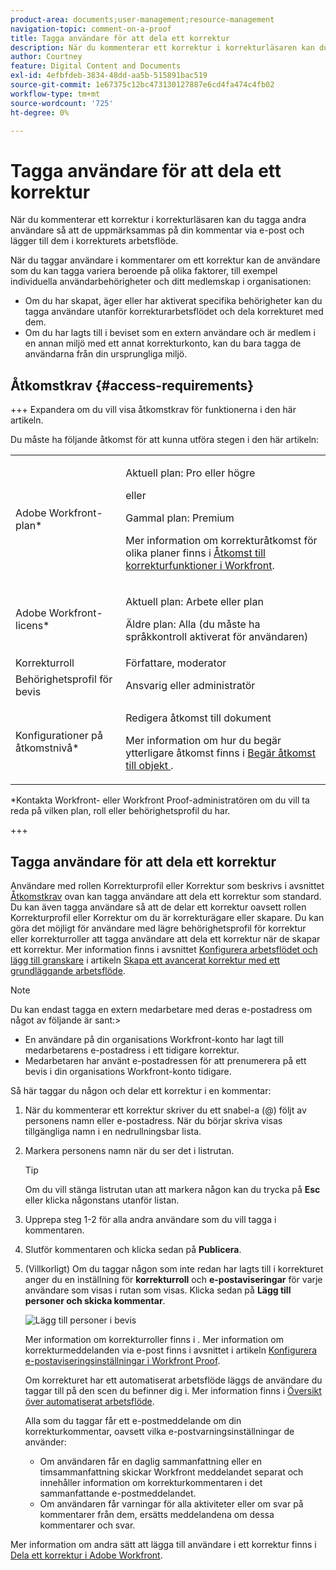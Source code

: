 ```yaml
---
product-area: documents;user-management;resource-management
navigation-topic: comment-on-a-proof
title: Tagga användare för att dela ett korrektur
description: När du kommenterar ett korrektur i korrekturläsaren kan du tagga andra användare så att de uppmärksammas på din kommentar via e-post och lägger till dem i korrekturets arbetsflöde.
author: Courtney
feature: Digital Content and Documents
exl-id: 4efbfdeb-3834-48dd-aa5b-515891bac519
source-git-commit: 1e67375c12bc473130127887e6cd4fa474c4fb02
workflow-type: tm+mt
source-wordcount: '725'
ht-degree: 0%

---
```


# Tagga användare för att dela ett korrektur

När du kommenterar ett korrektur i korrekturläsaren kan du tagga andra användare så att de uppmärksammas på din kommentar via e-post och lägger till dem i korrekturets arbetsflöde.

När du taggar användare i kommentarer om ett korrektur kan de användare som du kan tagga variera beroende på olika faktorer, till exempel individuella användarbehörigheter och ditt medlemskap i organisationen:

* Om du har skapat, äger eller har aktiverat specifika behörigheter kan du tagga användare utanför korrekturarbetsflödet och dela korrekturet med dem.
* Om du har lagts till i beviset som en extern användare och är medlem i en annan miljö med ett annat korrekturkonto, kan du bara tagga de användarna från din ursprungliga miljö. <!--For more information, see [Proofing collaboration limitations with people outside of your organization](../../../../review-and-approve-work/proofing/tips-tricks-and-troubleshooting/collaboration-with-members-outside-of-your-organization.md)-->

## Åtkomstkrav {#access-requirements}

+++ Expandera om du vill visa åtkomstkrav för funktionerna i den här artikeln.

Du måste ha följande åtkomst för att kunna utföra stegen i den här artikeln:

<table style="table-layout:auto"> 
 <col> 
 <col> 
 <tbody> 
  <tr> 
   <td role="rowheader">Adobe Workfront-plan*</td> 
   <td> <p>Aktuell plan: Pro eller högre</p> <p>eller</p> <p>Gammal plan: Premium</p> <p>Mer information om korrekturåtkomst för olika planer finns i <a href="/help/quicksilver/administration-and-setup/manage-workfront/configure-proofing/access-to-proofing-functionality.md" class="MCXref xref">Åtkomst till korrekturfunktioner i Workfront</a>.</p> </td> 
  </tr> 
  <tr> 
   <td role="rowheader">Adobe Workfront-licens*</td> 
   <td> <p>Aktuell plan: Arbete eller plan</p> <p>Äldre plan: Alla (du måste ha språkkontroll aktiverat för användaren)</p> </td> 
  </tr> 
  <tr data-mc-conditions=""> 
   <td role="rowheader">Korrekturroll</td> 
   <td>Författare, moderator</td> 
  </tr> 
  <tr data-mc-conditions=""> 
   <td role="rowheader">Behörighetsprofil för bevis </td> 
   <td>Ansvarig eller administratör</td> 
  </tr> 
  <tr data-mc-conditions=""> 
   <td role="rowheader">Konfigurationer på åtkomstnivå*</td> 
   <td> <p>Redigera åtkomst till dokument</p> <p>Mer information om hur du begär ytterligare åtkomst finns i <a href="../../../../workfront-basics/grant-and-request-access-to-objects/request-access.md" class="MCXref xref">Begär åtkomst till objekt </a>.</p> </td> 
  </tr> 
 </tbody> 
</table>

&#42;Kontakta Workfront- eller Workfront Proof-administratören om du vill ta reda på vilken plan, roll eller behörighetsprofil du har.

+++

## Tagga användare för att dela ett korrektur

Användare med rollen Korrekturprofil eller Korrektur som beskrivs i avsnittet [Åtkomstkrav](#access-requirements) ovan kan tagga användare att dela ett korrektur som standard. Du kan även tagga användare så att de delar ett korrektur oavsett rollen Korrekturprofil eller Korrektur om du är korrekturägare eller skapare. Du kan göra det möjligt för användare med lägre behörighetsprofil för korrektur eller korrekturroller att tagga användare att dela ett korrektur när de skapar ett korrektur. Mer information finns i avsnittet [Konfigurera arbetsflödet och lägg till granskare](../../../../review-and-approve-work/proofing/creating-proofs-within-workfront/configure-basic-proof-workflow.md#configur) i artikeln [Skapa ett avancerat korrektur med ett grundläggande arbetsflöde](../../../../review-and-approve-work/proofing/creating-proofs-within-workfront/configure-basic-proof-workflow.md).

>[!NOTE]
>
>Du kan endast tagga en extern medarbetare med deras e-postadress om något av följande är sant:>
>* En användare på din organisations Workfront-konto har lagt till medarbetarens e-postadress i ett tidigare korrektur.
>* Medarbetaren har använt e-postadressen för att prenumerera på ett bevis i din organisations Workfront-konto tidigare.
>

Så här taggar du någon och delar ett korrektur i en kommentar:

1. När du kommenterar ett korrektur skriver du ett snabel-a (@) följt av personens namn eller e-postadress. När du börjar skriva visas tillgängliga namn i en nedrullningsbar lista.
1. Markera personens namn när du ser det i listrutan.

   >[!TIP]
   >
   >Om du vill stänga listrutan utan att markera någon kan du trycka på **Esc** eller klicka någonstans utanför listan.

1. Upprepa steg 1-2 för alla andra användare som du vill tagga i kommentaren.
1. Slutför kommentaren och klicka sedan på **Publicera**.
1. (Villkorligt) Om du taggar någon som inte redan har lagts till i korrekturet anger du en inställning för **korrekturroll** och **e-postaviseringar** för varje användare som visas i rutan som visas. Klicka sedan på **Lägg till personer och skicka kommentar**.

   ![Lägg till personer i bevis](assets/add-people-to-proof-350x220.png)

   Mer information om korrekturroller finns i . Mer information om korrekturmeddelanden via e-post finns i avsnittet i artikeln [Konfigurera e-postaviseringsinställningar i Workfront Proof](../../../../workfront-proof/wp-emailsntfctns/email-alerts/config-email-notification-settings-wp.md).

   Om korrekturet har ett automatiserat arbetsflöde läggs de användare du taggar till på den scen du befinner dig i. Mer information finns i [Översikt över automatiserat arbetsflöde](../../../../review-and-approve-work/proofing/proofing-overview/automated-workflow.md).

   Alla som du taggar får ett e-postmeddelande om din korrekturkommentar, oavsett vilka e-postvarningsinställningar de använder:

   * Om användaren får en daglig sammanfattning eller en timsammanfattning skickar Workfront meddelandet separat och innehåller information om korrekturkommentaren i det sammanfattande e-postmeddelandet.
   * Om användaren får varningar för alla aktiviteter eller om svar på kommentarer från dem, ersätts meddelandena om dessa kommentarer och svar.

Mer information om andra sätt att lägga till användare i ett korrektur finns i [Dela ett korrektur i Adobe Workfront](../../../../review-and-approve-work/proofing/managing-proofs-within-workfront/share-a-proof-in-workfront.md).
